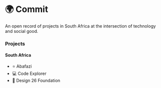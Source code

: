 # 🌍 Commit

An open record of projects in South Africa at the intersection of technology and social good.

### Projects

#### South Africa

- ⭐ Abafazi
- 💻 Code Explorer
- 👗 Design 26 Foundation
